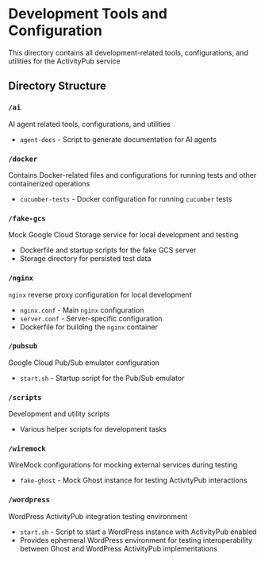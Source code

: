 # Development Tools and Configuration

This directory contains all development-related tools, configurations, and utilities for the ActivityPub service

## Directory Structure

### `/ai`

AI agent related tools, configurations, and utilities

- `agent-docs` - Script to generate documentation for AI agents

### `/docker`

Contains Docker-related files and configurations for running tests and other containerized operations

- `cucumber-tests` - Docker configuration for running `cucumber` tests

### `/fake-gcs`

Mock Google Cloud Storage service for local development and testing

- Dockerfile and startup scripts for the fake GCS server
- Storage directory for persisted test data

### `/nginx`

`nginx` reverse proxy configuration for local development

- `nginx.conf` - Main `nginx` configuration
- `server.conf` - Server-specific configuration
- Dockerfile for building the `nginx` container

### `/pubsub`

Google Cloud Pub/Sub emulator configuration

- `start.sh` - Startup script for the Pub/Sub emulator

### `/scripts`

Development and utility scripts

- Various helper scripts for development tasks

### `/wiremock`

WireMock configurations for mocking external services during testing

- `fake-ghost` - Mock Ghost instance for testing ActivityPub interactions

### `/wordpress`

WordPress ActivityPub integration testing environment

- `start.sh` - Script to start a WordPress instance with ActivityPub enabled
- Provides ephemeral WordPress environment for testing interoperability between Ghost and WordPress ActivityPub implementations
